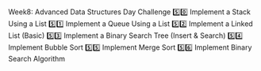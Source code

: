 Week8: Advanced Data Structures
Day	Challenge
5️⃣0️⃣	Implement a Stack Using a List
5️⃣1️⃣	Implement a Queue Using a List
5️⃣2️⃣	Implement a Linked List (Basic)
5️⃣3️⃣	Implement a Binary Search Tree (Insert & Search)
5️⃣4️⃣	Implement Bubble Sort
5️⃣5️⃣	Implement Merge Sort
5️⃣6️⃣	Implement Binary Search Algorithm